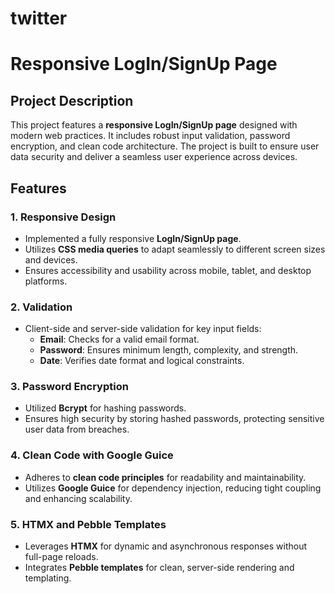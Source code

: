 # t w i t t e r 
# Responsive LogIn/SignUp Page

## Project Description
This project features a **responsive LogIn/SignUp page** designed with modern web practices. It includes robust input validation, password encryption, and clean code architecture. The project is built to ensure user data security and deliver a seamless user experience across devices.

## Features

### 1. **Responsive Design**
- Implemented a fully responsive **LogIn/SignUp page**.
- Utilizes **CSS media queries** to adapt seamlessly to different screen sizes and devices.
- Ensures accessibility and usability across mobile, tablet, and desktop platforms.

### 2. **Validation**
- Client-side and server-side validation for key input fields:
  - **Email**: Checks for a valid email format.
  - **Password**: Ensures minimum length, complexity, and strength.
  - **Date**: Verifies date format and logical constraints.

### 3. **Password Encryption**
- Utilized **Bcrypt** for hashing passwords.
- Ensures high security by storing hashed passwords, protecting sensitive user data from breaches.

### 4. **Clean Code with Google Guice**
- Adheres to **clean code principles** for readability and maintainability.
- Utilizes **Google Guice** for dependency injection, reducing tight coupling and enhancing scalability.

### 5. **HTMX and Pebble Templates**
- Leverages **HTMX** for dynamic and asynchronous responses without full-page reloads.
- Integrates **Pebble templates** for clean, server-side rendering and templating.

